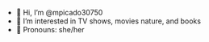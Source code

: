 - 👋 Hi, I’m @mpicado30750
- 🍿 I’m interested in TV shows, movies nature, and books
- 🌴 Pronouns: she/her

